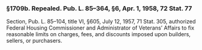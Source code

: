 ### §1709b. Repealed. Pub. L. 85–364, §6, Apr. 1, 1958, 72 Stat. 77 ###

Section, Pub. L. 85–104, title VI, §605, July 12, 1957, 71 Stat. 305, authorized Federal Housing Commissioner and Administrator of Veterans’ Affairs to fix reasonable limits on charges, fees, and discounts imposed upon builders, sellers, or purchasers.